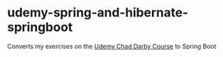 # udemy-spring-and-hibernate-springboot
Converts my exercises on the [Udemy Chad Darby Course](https://www.udemy.com/course/spring-hibernate-tutorial/) to Spring Boot

